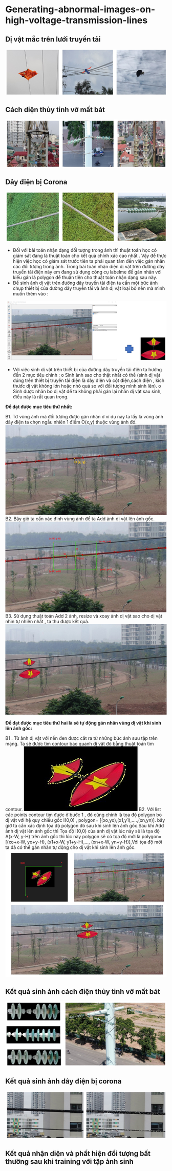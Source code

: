 # Generating-abnormal-images-on-high-voltage-transmission-lines
## Dị vật mắc trên lưới truyền tải
<img src="divat.jpg">

## Cách diện thủy tinh vỡ mất bát
<img src="vobat.jpg">

## Dây điện bị Corona
<img src="daydiencorona.jpg">

- Đối với bài toán nhận dạng đối tượng trong ảnh thì thuật toán học có giám sát đang là thuật toán cho kết quả chính xác cao nhất .
Vậy để thực hiện việc học có giám sát trước tiên ta phải quan tâm đến việc gán nhãn các đối tượng trong ảnh. Trong bài toán nhận
diện dị vật trên đường dây truyền tải điện này em đang sử dụng công cụ labelme để gán nhãn với kiểu gán là polygon để thuận tiện
cho thuật toán nhận dạng sau này.
-	Để sinh ảnh dị vật trên đường dây truyền tải điện ta cần một bức ảnh chụp thiết bị của đường dây truyền tải và ảnh dị vật loại bỏ nền mà mình muốn thêm vào :
<img src="1.jpg">

-	Với việc sinh dị vật trên thiết bị của đường dây truyền tải điện ta hướng đến 2 mục tiêu chính :
  o	Sinh ảnh sao cho thật nhất có thể (sinh dị vật đúng trên thiết bị truyền tải điện là dây điện và cột điện,cách điện , kích thước dị vật không lớn hoặc nhỏ quá so với đối tượng mình sinh lên).
  o	Sinh được nhãn bo dị vật để ta không  phải gán lại nhãn dị vật sau sinh, điều này là rất quan trọng.

**Để dạt được mục tiêu thứ nhất:**

B1. Từ vùng ảnh mà đối tượng được gán nhãn ở ví dụ này ta lấy là vùng ảnh dây điện ta chọn ngẫu nhiên 1 điểm O(x,y)  thuộc vùng ảnh đó.
<img src="2.jpg">
B2. Bây giờ ta cần xác định vùng ảnh để ta Add ảnh dị vật lên ảnh gốc.
<img src="3.png">
B3. Sử dụng thuật toán Add 2 ảnh, resize và xoay ảnh dị vật sao cho dị vật nhìn tự nhiên nhất , ta thu được kết quả.
<img src="4.jpg">

**Để đạt được mục tiêu thứ hai là sẽ tự động gán nhãn vùng dị vật khi sinh lên ảnh gốc:**

B1 . Từ ảnh dị vật với nền đen được cắt ra từ những bức ảnh sưu tập trên mạng.
Ta sẽ được tìm contour bao quanh dị vật đó bằng thuật toán tìm contour.
<img src="5.jpg">
B2. Với list các points contour tìm được ở bước 1 , đó cũng chính là tọa độ polygon bo dị vật với hệ quy chiếu gốc I(0,0) , polygon= [(xo,yo),(x1,y1),….,(xn,yn)]. 
bây giờ ta cần xác định tọa độ polygon đó sau khi sinh lên ảnh gốc.Sau khi Add ảnh dị vật lên ảnh gốc thì Tọa độ I(0,0) của ảnh dị vật lúc này sẽ là tọa độ A(x-W, y-H) 
trên ảnh gốc thì lúc này polygon sẽ có tọa độ mới là polygon=[(xo+x-W, yo+y-H), (x1+x-W, y1+y-H),…, (xn+x-W, yn+y-H)].Với tọa độ mới ta đã có thể gán nhãn tự động cho dị vật khi sinh lên ảnh gốc.
<img src="6.jpg">
## Kết quả sinh ảnh cách điện thủy tinh vỡ mất bát
<img src="sinhdivat.jpg">

## Kết quả sinh ảnh dây điện bị corona
<img src="sinhxem.jpg">

## Kết quả nhận diện và phất hiện đối tượng bất thường sau khi training với tập ảnh sinh
